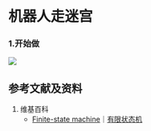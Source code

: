 # 机器人走迷宫

### 1.开始做

![](/images/强化学习/基本概念和经典实验/机器人走迷宫/1a1.png)

## 参考文献及资料

1. 维基百科
	- [Finite-state machine](https://en.wikipedia.org/wiki/Finite-state_machine)｜[有限状态机](https://zh.wikipedia.org/wiki/有限状态机) 

